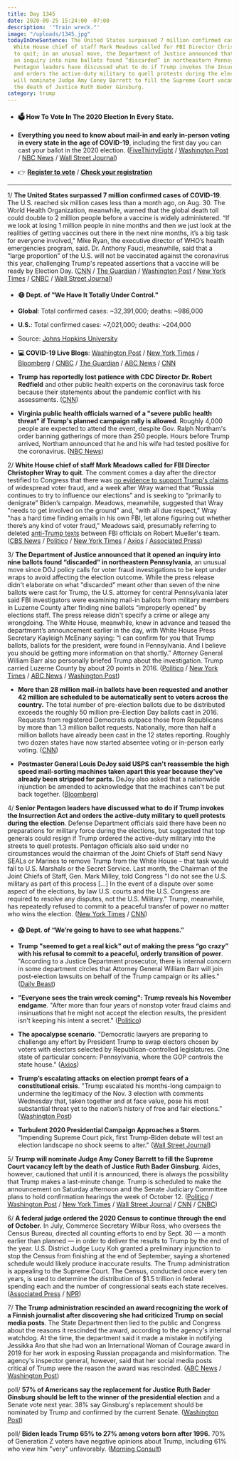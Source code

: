 ```yaml
---
title: Day 1345
date: 2020-09-25 15:24:00 -07:00
description: '"Train wreck."'
image: "/uploads/1345.jpg"
todayInOneSentence: The United States surpassed 7 million confirmed cases of COVID-19;
  White House chief of staff Mark Meadows called for FBI Director Christopher Wray
  to quit; in an unusual move, the Department of Justice announced that it opened
  an inquiry into nine ballots found “discarded” in northeastern Pennsylvania; Senior
  Pentagon leaders have discussed what to do if Trump invokes the Insurrection Act
  and orders the active-duty military to quell protests during the election; and Trump
  will nominate Judge Amy Coney Barrett to fill the Supreme Court vacancy left by
  the death of Justice Ruth Bader Ginsburg.
category: trump
---
```


* #### 🗳 How To Vote In The 2020 Election In Every State.

* **Everything you need to know about mail-in and early in-person voting in every state in the age of COVID-19**, including the first day you can cast your ballot in the 2020 election. ([FiveThirtyEight](https://projects.fivethirtyeight.com/how-to-vote-2020/) / [Washington Post](https://www.washingtonpost.com/elections/2020/how-to-vote/) / [NBC News](https://www.nbcnews.com/specials/plan-your-vote-state-by-state-guide-voting-by-mail-early-in-person-voting-election/index.html?cid=bc_npd_nn_ms_np-1_200816) / [Wall Street Journal](https://www.wsj.com/articles/how-to-vote-by-mail-in-every-state-11597840923))

* 👉 **[Register to vote](https://www.vote.org/register-to-vote/)** / **[Check your registration](https://www.vote.org/am-i-registered-to-vote/)**

---

1/ **The United States surpassed 7 million confirmed cases of COVID-19**. The U.S. reached six million cases less than a month ago, on Aug. 30. The World Health Organization, meanwhile, warned that the global death toll could double to 2 million people before a vaccine is widely administered. “If we look at losing 1 million people in nine months and then we just look at the realities of getting vaccines out there in the next nine months, it’s a big task for everyone involved," Mike Ryan, the executive director of WHO’s health emergencies program, said. Dr. Anthony Fauci, meanwhile, said that a “large proportion” of the U.S. will not be vaccinated against the coronavirus this year, challenging Trump's repeated assertions that a vaccine will be ready by Election Day. ([CNN](https://www.cnn.com/2020/09/25/health/us-coronavirus-friday/index.html) / [The Guardian](https://www.theguardian.com/world/live/2020/sep/25/coronavirus-live-news-france-sees-record-new-cases-virus-may-be-becoming-more-contagious?page=with:block-5f6e1b578f088d8c714e9272#block-5f6e1b578f088d8c714e9272) / [Washington Post](https://www.washingtonpost.com/nation/2020/09/25/coronavirus-covid-live-updates-us/) / [New York Times](https://www.nytimes.com/2020/09/25/world/covid-coronavirus.html) / [CNBC](https://www.cnbc.com/2020/09/25/coronavirus-live-updates.html) / [Wall Street Journal](https://www.wsj.com/articles/coronavirus-latest-updates-092520-11601019557?mod=hp_lead_pos7))

* #### 😷 Dept. of "We Have It Totally Under Control."

* **Global**: Total confirmed cases: \~32,391,000; deaths: \~986,000

* **U.S.**: Total confirmed cases: \~7,021,000; deaths: \~204,000

* Source: [Johns Hopkins University](https://coronavirus.jhu.edu/map.html)

* **💻 COVID-19 Live Blogs**: [Washington Post](https://www.washingtonpost.com/nation/2020/09/25/coronavirus-covid-live-updates-us/) / [New York Times](https://www.nytimes.com/2020/09/25/world/covid-19-coronavirus.html) / [Bloomberg](https://www.bloomberg.com/news/articles/2020-09-24/n-y-to-review-vaccine-records-in-u-k-france-virus-update?srnd=coronavirus&sref=MIBMEEoj) / [CNBC](https://www.cnbc.com/2020/09/25/coronavirus-live-updates.html) / [The Guardian](https://www.theguardian.com/us-news/live/2020/sep/25/breonna-taylor-protest-black-lives-matter-donald-trump-joe-biden-election-us-politics-live) / [ABC News](https://abcnews.go.com/Health/live-updates/coronavirus/?id=73234653) / [CNN](https://www.cnn.com/world/live-news/coronavirus-pandemic-09-25-20-intl/index.html)

* **Trump has reportedly lost patience with CDC Director Dr. Robert Redfield** and other public health experts on the coronavirus task force because their statements about the pandemic conflict with his assessments. ([CNN](https://www.cnn.com/2020/09/25/politics/redfield-trump-cdc-morale/))

* **Virginia public health officials warned of a "severe public health threat" if Trump's planned campaign rally is allowed**. Roughly 4,000 people are expected to attend the event, despite Gov. Ralph Northam's order banning gatherings of more than 250 people. Hours before Trump arrived, Northam announced that he and his wife had tested positive for the coronavirus. ([NBC News](https://www.nbcnews.com/politics/2020-election/virginia-officials-try-block-trump-rally-severe-public-health-threat-n1241054))

2/ **White House chief of staff Mark Meadows called for FBI Director Christopher Wray to quit**. The comment comes a day after the director testified to Congress that there was [no evidence to support Trump's claims](https://whatthefuckjusthappenedtoday.com/2020/09/24/day-1344/#3-fbi-director-christopher-wray-told) of widespread voter fraud, and a week after Wray warned that “Russia continues to try to influence our elections” and is seeking to “primarily to denigrate” Biden’s campaign. Meadows, meanwhile, suggested that Wray "needs to get involved on the ground" and, “with all due respect," Wray "has a hard time finding emails in his own FBI, let alone figuring out whether there’s any kind of voter fraud,” Meadows said, presumably referring to deleted [anti-Trump texts](https://whatthefuckjusthappenedtoday.com/2017/12/04/day-319/#6-robert-mueller-removed-his-top-fbi) between FBI officials on Robert Mueller's team. ([CBS News](https://www.cbsnews.com/news/voter-fraud-election-trump-chief-of-staff-fbi-wray-election-testimony/) / [Politico](https://www.politico.com/news/2020/09/25/mark-meadows-christopher-wray-voter-fraud-421634) / [New York Times](https://www.nytimes.com/live/2020/09/25/us/trump-vs-biden-election?action=click&module=Top%20Stories&pgtype=Homepage#after-trumps-refusal-to-commit-to-accepting-the-election-results-his-chief-of-staff-denigrates-the-fbi-director) / [Axios](https://www.axios.com/mark-meadows-christopher-wray-voter-fraud-fbi-trump-77b4485e-8e7f-47cf-a8be-4b075b35b648.html) / [Associated Press](https://apnews.com/article/elections-voting-fraud-and-irregularities-christopher-wray-voting-mark-meadows-3399947a5e1364dce3e4efe80f40e6e0))

3/ **The Department of Justice announced that it opened an inquiry into nine ballots found “discarded” in northeastern Pennsylvania**, an unusual move since DOJ policy calls for voter fraud investigations to be kept under wraps to avoid affecting the election outcome. While the press release didn't elaborate on what "discarded" meant other than seven of the nine ballots were cast for Trump, the U.S. attorney for central Pennsylvania later said FBI investigators were examining mail-in ballots from military members in Luzerne County after finding nine ballots “improperly opened" by elections staff. The press release didn't specify a crime or allege any wrongdoing. The White House, meanwhile, knew in advance and teased the department’s announcement earlier in the day, with White House Press Secretary Kayleigh McEnany saying: “I can confirm for you that Trump ballots, ballots for the president, were found in Pennsylvania. And I believe you should be getting more information on that shortly.” Attorney General William Barr also personally briefed Trump about the investigation. Trump carried Luzerne County by about 20 points in 2016. ([Politico](https://www.politico.com/news/2020/09/24/doj-announcement-on-pennsylvania-ballot-investigation-baffles-election-experts-421541) / [New York Times](https://www.nytimes.com/2020/09/24/us/politics/pennsylvania-mail-in-voter-fraud-investigation.html) / [ABC News](https://abcnews.go.com/Politics/barr-briefed-trump-investigation-discarded-pennsylvania-ballots/story?id=73244344) / [Washington Post](https://www.washingtonpost.com/national-security/pennsylvania-discarded-ballots/2020/09/24/c99a3580-feaf-11ea-b555-4d71a9254f4b_story.html))

* **More than 28 million mail-in ballots have been requested and another 42 million are scheduled to be automatically sent to voters across the country.** The total number of pre-election ballots due to be distributed exceeds the roughly 50 million pre-Election Day ballots cast in 2016. Requests from registered Democrats outpace those from Republicans by more than 1.3 million ballot requests. Nationally, more than half a million ballots have already been cast in the 12 states reporting. Roughly two dozen states have now started absentee voting or in-person early voting. ([CNN](https://www.cnn.com/2020/09/25/politics/ballot-requests-voting-election-2020/index.html))

* **Postmaster General Louis DeJoy said USPS can't reassemble the high speed mail-sorting machines taken apart this year because they've already been stripped for parts.** DeJoy also asked that a nationwide injunction be amended to acknowledge that the machines can't be put back together. ([Bloomberg](https://www.bloomberg.com/news/articles/2020-09-24/dejoy-tells-judge-mail-sorting-machines-can-t-be-reassembled))

4/ **Senior Pentagon leaders have discussed what to do if Trump invokes the Insurrection Act and orders the active-duty military to quell protests during the election**. Defense Department officials said there have been no preparations for military force during the elections, but suggested that top generals could resign if Trump ordered the active-duty military into the streets to quell protests. Pentagon officials also said under no circumstances would the chairman of the Joint Chiefs of Staff send Navy SEALs or Marines to remove Trump from the White House – that task would fall to U.S. Marshals or the Secret Service. Last month, the Chairman of the Joint Chiefs of Staff, Gen. Mark Milley, told Congress "I do not see the U.S. military as part of this process \[...\] In the event of a dispute over some aspect of the elections, by law U.S. courts and the U.S. Congress are required to resolve any disputes, not the U.S. Military." Trump, meanwhile, has repeatedly refused to commit to a peaceful transfer of power no matter who wins the election. ([New York Times](https://www.nytimes.com/2020/09/25/us/politics/trump-military-election.html) / [CNN](https://www.cnn.com/2020/09/25/politics/pentagon-election-insurrection-act/index.html))

* #### 😱 Dept. of “We’re going to have to see what happens.”

* **Trump "seemed to get a real kick" out of making the press “go crazy” with his refusal to commit to a peaceful, orderly transition of power**. "According to a Justice Department prosecutor, there is internal concern in some department circles that Attorney General William Barr will join post-election lawsuits on behalf of the Trump campaign or its allies." ([Daily Beast](https://www.thedailybeast.com/trump-got-a-kick-out-of-the-election-fears-hes-stoked-inside-the-doj-theres-some-panic))

* **"Everyone sees the train wreck coming": Trump reveals his November endgame**. "After more than four years of nonstop voter fraud claims and insinuations that he might not accept the election results, the president isn't keeping his intent a secret." ([Politico](https://www.politico.com/news/2020/09/25/everyone-sees-the-train-wreck-coming-democrats-brace-for-trump-challenging-results-421468))

* **‌The apocalypse scenario**. "Democratic lawyers are preparing to challenge any effort by President Trump to swap electors chosen by voters with electors selected by Republican-controlled legislatures. One state of particular concern: Pennsylvania, where the GOP controls the state house." ([Axios](https://www.axios.com/apocalypse-scenario-trump-transfer-power-aaf43d64-45d3-4c48-b076-c15a5396a0cc.html))

* **Trump’s escalating attacks on election prompt fears of a constitutional crisis**. "Trump escalated his months-long campaign to undermine the legitimacy of the Nov. 3 election with comments Wednesday that, taken together and at face value, pose his most substantial threat yet to the nation’s history of free and fair elections." ([Washington Post](https://www.washingtonpost.com/politics/trump-election-transition-crisis/2020/09/24/068d2286-fe79-11ea-8d05-9beaaa91c71f_story.html))

* **Turbulent 2020 Presidential Campaign Approaches a Storm**. "Impending Supreme Court pick, first Trump-Biden debate will test an election landscape no shock seems to alter." ([Wall Street Journal](https://www.wsj.com/articles/turbulent-2020-presidential-campaign-approaches-a-storm-11601049617?mod=djemalertNEWS))

5/ **Trump will nominate Judge Amy Coney Barrett to fill the Supreme Court vacancy left by the death of Justice Ruth Bader Ginsburg**. Aides, however, cautioned that until it is announced, there is always the possibility that Trump makes a last-minute change. Trump is scheduled to make the announcement on Saturday afternoon and the Senate Judiciary Committee plans to hold confirmation hearings the week of October 12. ([Politico](https://www.politico.com/news/2020/09/25/trump-poised-to-nominate-amy-coney-barrett-to-fill-ginsburgs-seat-421950) / [Washington Post](https://www.washingtonpost.com/politics/name-supreme-court-trump/2020/09/25/618d6eac-fc53-11ea-b555-4d71a9254f4b_story.html) / [New York Times](https://www.nytimes.com/2020/09/25/us/politics/amy-coney-barrett-supreme-court.html) / [Wall Street Journal](https://www.wsj.com/articles/amy-coney-barrett-is-picked-to-fill-supreme-court-vacancy-11601071739?mod=breakingnews) / [CNN](https://www.cnn.com/2020/09/25/politics/donald-trump-amy-coney-barrett-supreme-court/index.html) / [CNBC](https://www.cnbc.com/2020/09/25/trump-is-expected-to-nominate-amy-coney-barrett-to-fill-ginsburg-supreme-court-vacancy-.html))

6/ **A federal judge ordered the 2020 Census to continue through the end of October.** In July, Commerce Secretary Wilbur Ross, who oversees the Census Bureau, directed all counting efforts to end by Sept. 30 — a month earlier than planned — in order to deliver the results to Trump by the end of the year. U.S. District Judge Lucy Koh granted a preliminary injunction to stop the Census from finishing at the end of September, saying a shortened schedule would likely produce inaccurate results. The Trump administration is appealing to the Supreme Court. The Census, conducted once every ten years, is used to determine the distribution of $1.5 trillion in federal spending each and the number of congressional seats each state receives. ([Associated Press](https://apnews.com/article/local-governments-california-archive-census-2020-10a9ca534685565df3c6e26cba9b64b6) / [NPR](https://www.npr.org/2020/09/24/912071784/court-orders-census-counting-to-continue-through-oct-31-appeal-expected))

7/ **The Trump administration rescinded an award recognizing the work of a Finnish journalist after discovering she had criticized Trump on social media posts**. The State Department then lied to the public and Congress about the reasons it rescinded the award, according to the agency's internal watchdog. At the time, the department said it made a mistake in notifying Jessikka Aro that she had won an International Woman of Courage award in 2019 for her work in exposing Russian propaganda and misinformation. The agency's inspector general, however, said that her social media posts critical of Trump were the reason the award was rescinded. ([ABC News](https://abcnews.go.com/Politics/wireStory/watchdog-state-dept-lied-rescinding-womans-award-73239785) / [Washington Post](https://www.washingtonpost.com/national-security/trump-administration-rescinded-courage-award-for-woman-who-criticized-trump-and-gave-false-explanation-for-decision-watchdog-finds/2020/09/25/255bc880-fecd-11ea-830c-a160b331ca62_story.html))

poll/ **57% of Americans say the replacement for Justice Ruth Bader Ginsburg should be left to the winner of the presidential election** and a Senate vote next year. 38% say Ginsburg's replacement should be nominated by Trump and confirmed by the current Senate. ([Washington Post](https://www.washingtonpost.com/politics/poll-supreme-court-ginsburg-trump-biden/2020/09/25/0f634e6c-fe6a-11ea-8d05-9beaaa91c71f_story.html))

poll/ **Biden leads Trump 65% to 27% among voters born after 1996.** 70% of Generation Z voters have negative opinions about Trump, including 61% who view him "very" unfavorably. ([Morning Consult](https://morningconsult.com/2020/09/24/trump-biden-generation-z-voters/))